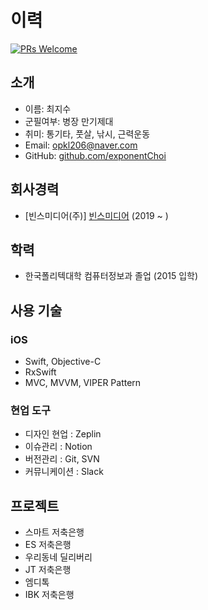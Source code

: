 # 이력

[![PRs Welcome](https://img.shields.io/badge/PRs-welcome-brightgreen.svg?style=flat-square)](http://makeapullrequest.com)

## 소개
- 이름: 최지수
- 군필여부: 병장 만기제대
- 취미: 통기타, 풋살, 낚시, 근력운동
- Email: opkl206@naver.com
- GitHub: [github.com/exponentChoi](https://github.com/exponentChoi)

## 회사경력
- [빈스미디어(주)] [빈스미디어](http://www.vinnsmedia.com/) (2019 ~ )

## 학력
- 한국폴리텍대학 컴퓨터정보과 졸업 (2015 입학)

## 사용 기술
### iOS
- Swift, Objective-C
- RxSwift
- MVC, MVVM, VIPER Pattern

### 현업 도구
- 디자인 현업 : Zeplin
- 이슈관리 : Notion
- 버전관리 : Git, SVN
- 커뮤니케이션 : Slack


## 프로젝트
- 스마트 저축은행
- ES 저축은행
- 우리동네 딜리버리
- JT 저축은행
- 엠디톡
- IBK 저축은행
